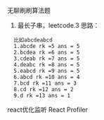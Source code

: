 无聊刷刷算法题
  1. 最长子串，leetcode.3
  思路：
  ```
    比如abcdeabcd
    1.abcde rk =5 ans = 5
    2.bcdea rk =6 ans = 5
    3.cdeab rk =7 ans = 5
    4.deabc rk =8 ans = 5
    5.eabcd rk =9 ans = 5
    6.abcd rk =10 ans = 4
    7.bcd rk =11 ans = 3
    8.cd rk =12 ans = 2
    9.d rk =13 ans = 1
  ```

react优化监听 React Profiler
